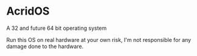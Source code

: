 # AcridOS
A 32 and future 64 bit operating system

Run this OS on real hardware at your own risk, I'm not responsible for any damage done to the hardware.
